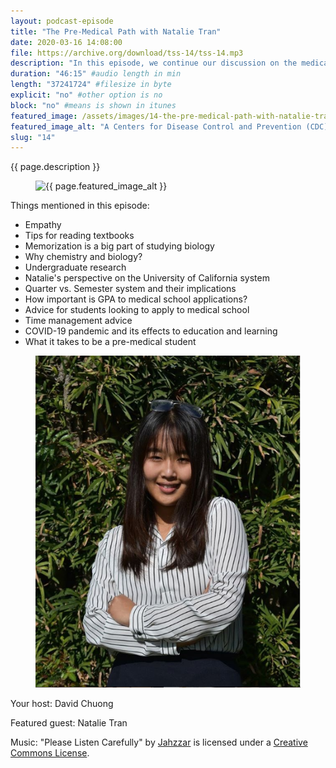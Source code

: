 ```yaml
---
layout: podcast-episode
title: "The Pre-Medical Path with Natalie Tran"
date: 2020-03-16 14:08:00
file: https://archive.org/download/tss-14/tss-14.mp3
description: "In this episode, we continue our discussion on the medical path and what that entails. Our guest for this episode is Natalie Tran, a chemistry major at the University of California, Irvine who intends to apply to medical school in the future. We talk about some tips and advice for students on a similar path to Natalie’s and her experiences."
duration: "46:15" #audio length in min
length: "37241724" #filesize in byte
explicit: "no" #other option is no
block: "no" #means is shown in itunes
featured_image: /assets/images/14-the-pre-medical-path-with-natalie-tran/feature.jpg
featured_image_alt: "A Centers for Disease Control and Prevention (CDC) scientist, performing a chemical lab procedure for polio environmental surveillance."
slug: "14"
---
```


{{ page.description }}

<figure class="figure">
    <img src="{{ page.featured_image }}" alt="{{ page.featured_image_alt }}" class="mx-auto mt-5 mb-2 d-block w-75" />
</figure>

Things mentioned in this episode:

- Empathy
- Tips for reading textbooks
- Memorization is a big part of studying biology
- Why chemistry and biology?
- Undergraduate research
- Natalie's perspective on the University of California system
- Quarter vs. Semester system and their implications
- How important is GPA to medical school applications?
- Advice for students looking to apply to medical school
- Time management advice
- COVID-19 pandemic and its effects to education and learning
- What it takes to be a pre-medical student

<figure class="figure">
    <img src="/assets/images/14-the-pre-medical-path-with-natalie-tran/natalie.PNG" alt="A profile picture of Natalie Tran" class="mx-auto mt-5 mb-2 d-block w-75" />
</figure>

Your host: David Chuong

Featured guest: Natalie Tran

Music: "Please Listen Carefully" by [Jahzzar](https://soundcloud.com/jahzzar) is licensed under a [Creative Commons License](http://creativecommons.org/licenses/by-sa/3.0/).
